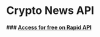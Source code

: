 # Crypto News API

**### [Access for free on Rapid API](https://rapidapi.com/adamskoullos@gmail.com/api/crypto-pulse/)**
